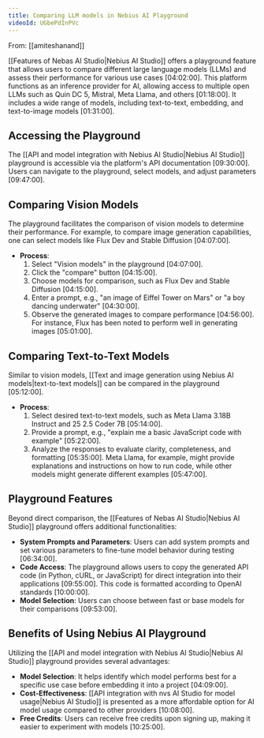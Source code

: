 ```yaml
---
title: Comparing LLM models in Nebius AI Playground
videoId: UGbePdInPVc
---
```


From: [[amiteshanand]] <br/> 

[[Features of Nebas AI Studio|Nebius AI Studio]] offers a playground feature that allows users to compare different large language models (LLMs) and assess their performance for various use cases <a class="yt-timestamp" data-t="04:02:00">[04:02:00]</a>. This platform functions as an inference provider for AI, allowing access to multiple open LLMs such as Quin DC 5, Mistral, Meta Llama, and others <a class="yt-timestamp" data-t="01:18:00">[01:18:00]</a>. It includes a wide range of models, including text-to-text, embedding, and text-to-image models <a class="yt-timestamp" data-t="01:31:00">[01:31:00]</a>.

## Accessing the Playground

The [[API and model integration with Nebius AI Studio|Nebius AI Studio]] playground is accessible via the platform's API documentation <a class="yt-timestamp" data-t="09:30:00">[09:30:00]</a>. Users can navigate to the playground, select models, and adjust parameters <a class="yt-timestamp" data-t="09:47:00">[09:47:00]</a>.

## Comparing Vision Models

The playground facilitates the comparison of vision models to determine their performance. For example, to compare image generation capabilities, one can select models like Flux Dev and Stable Diffusion <a class="yt-timestamp" data-t="04:07:00">[04:07:00]</a>.

*   **Process**:
    1.  Select "Vision models" in the playground <a class="yt-timestamp" data-t="04:07:00">[04:07:00]</a>.
    2.  Click the "compare" button <a class="yt-timestamp" data-t="04:15:00">[04:15:00]</a>.
    3.  Choose models for comparison, such as Flux Dev and Stable Diffusion <a class="yt-timestamp" data-t="04:15:00">[04:15:00]</a>.
    4.  Enter a prompt, e.g., "an image of Eiffel Tower on Mars" or "a boy dancing underwater" <a class="yt-timestamp" data-t="04:30:00">[04:30:00]</a>.
    5.  Observe the generated images to compare performance <a class="yt-timestamp" data-t="04:56:00">[04:56:00]</a>. For instance, Flux has been noted to perform well in generating images <a class="yt-timestamp" data-t="05:01:00">[05:01:00]</a>.

## Comparing Text-to-Text Models

Similar to vision models, [[Text and image generation using Nebius AI models|text-to-text models]] can be compared in the playground <a class="yt-timestamp" data-t="05:12:00">[05:12:00]</a>.

*   **Process**:
    1.  Select desired text-to-text models, such as Meta Llama 3.18B Instruct and 25 2.5 Coder 7B <a class="yt-timestamp" data-t="05:14:00">[05:14:00]</a>.
    2.  Provide a prompt, e.g., "explain me a basic JavaScript code with example" <a class="yt-timestamp" data-t="05:22:00">[05:22:00]</a>.
    3.  Analyze the responses to evaluate clarity, completeness, and formatting <a class="yt-timestamp" data-t="05:35:00">[05:35:00]</a>. Meta Llama, for example, might provide explanations and instructions on how to run code, while other models might generate different examples <a class="yt-timestamp" data-t="05:47:00">[05:47:00]</a>.

## Playground Features

Beyond direct comparison, the [[Features of Nebas AI Studio|Nebius AI Studio]] playground offers additional functionalities:

*   **System Prompts and Parameters**: Users can add system prompts and set various parameters to fine-tune model behavior during testing <a class="yt-timestamp" data-t="06:34:00">[06:34:00]</a>.
*   **Code Access**: The playground allows users to copy the generated API code (in Python, cURL, or JavaScript) for direct integration into their applications <a class="yt-timestamp" data-t="09:55:00">[09:55:00]</a>. This code is formatted according to OpenAI standards <a class="yt-timestamp" data-t="10:00:00">[10:00:00]</a>.
*   **Model Selection**: Users can choose between fast or base models for their comparisons <a class="yt-timestamp" data-t="09:53:00">[09:53:00]</a>.

## Benefits of Using Nebius AI Playground

Utilizing the [[API and model integration with Nebius AI Studio|Nebius AI Studio]] playground provides several advantages:

*   **Model Selection**: It helps identify which model performs best for a specific use case before embedding it into a project <a class="yt-timestamp" data-t="04:09:00">[04:09:00]</a>.
*   **Cost-Effectiveness**: [[API integration with nvs AI Studio for model usage|Nebius AI Studio]] is presented as a more affordable option for AI model usage compared to other providers <a class="yt-timestamp" data-t="10:08:00">[10:08:00]</a>.
*   **Free Credits**: Users can receive free credits upon signing up, making it easier to experiment with models <a class="yt-timestamp" data-t="10:25:00">[10:25:00]</a>.